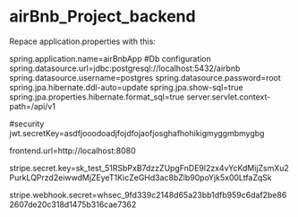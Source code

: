 # airBnb_Project_backend

Repace application.properties with this: 

spring.application.name=airBnbApp
#Db configuration
spring.datasource.url=jdbc:postgresql://localhost:5432/airbnb
spring.datasource.username=postgres
spring.datasource.password=root
spring.jpa.hibernate.ddl-auto=update
spring.jpa.show-sql=true
spring.jpa.properties.hibernate.format_sql=true
server.servlet.context-path=/api/v1


#security
jwt.secretKey=asdfjooodoadjfojdfojaofjosghafhohikigmyggmbmygbg

frontend.url=http://localhost:8080

stripe.secret.key=sk_test_51RSbPxB7dzzZUpgFnDE9l2zx4vYcKdMijZsmXu2PurkLQPrzd2eiwwdMjZEyeT1KicZeGHd3ac8bZlb90poYjk5x00LtfaZqSk

stripe.webhook.secret=whsec_9fd339c2148d65a23bb1dfb959c6daf2be862607de20c318d1475b316cae7362



